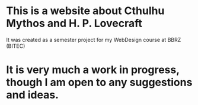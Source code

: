 # This is a website about Cthulhu Mythos and H. P. Lovecraft

It was created as a semester project for my WebDesign course at BBRZ (BITEC)

# It is very much a work in progress, though I am open to any suggestions and ideas.